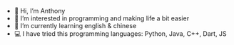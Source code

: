 - 👋 Hi, I’m Anthony
- 👀 I’m interested in programming and making life a bit easier
- 🌱 I’m currently learning english & chinese
- 💻 I have tried this programming languages: Python, Java, C++, Dart, JS

<!---
mynameisasskiss/mynameisasskiss is a ✨ special ✨ repository because its `README.md` (this file) appears on your GitHub profile.
You can click the Preview link to take a look at your changes.
--->
